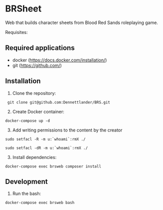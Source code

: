 # BRSheet

Web that builds character sheets from Blood Red Sands roleplaying game.

Requisites:

## Required applications

 * docker (https://docs.docker.com/installation/)
 * git  (https://github.com/)

## Installation

  1. Clone the repository:
	
```shell 
 git clone git@github.com:Dennettlander/BRS.git
```

  2. Create Docker container:

```shell
docker-compose up -d
```

  3. Add writing permissions to the content by the creator
   ```shell
   sudo setfacl -R -m u:`whoami`:rmX ./
   
   sudo setfacl -dR -m u:`whoami`:rmX ./
   ```
  3. Install dependencies:
  
```shell
docker-compose exec brsweb composer install
```
## Development

  1. Run the bash:
  
  ```shell
  docker-compose exec brsweb bash
   ```
   